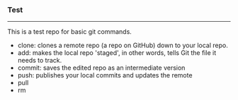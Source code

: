 ### Test
----------
This is a test repo for basic git commands.
* clone:
  clones a remote repo (a repo on GitHub) down to your local repo.
* add:
  makes the local repo 'staged', in other words, tells Git the file it needs to track.
* commit:
  saves the edited repo as an intermediate version
* push:
  publishes your local commits and updates the remote
* pull
* rm
